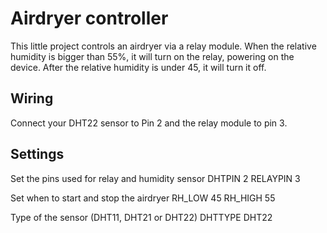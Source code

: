 # Airdryer controller

This little project controls an airdryer via a relay module.
When the relative humidity is bigger than 55%, it will turn on the relay,
powering on the device. After the relative humidity is under 45, it will turn it
off.

## Wiring

Connect your DHT22 sensor to Pin 2 and the relay module to pin 3.


## Settings

Set the pins used for relay and humidity sensor
DHTPIN 2
RELAYPIN 3

Set when to start and stop the airdryer
RH_LOW 45
RH_HIGH 55

Type of the sensor (DHT11, DHT21 or DHT22)
DHTTYPE DHT22
